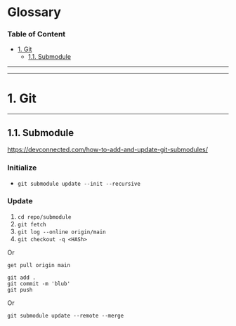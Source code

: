 # Glossary <!-- omit in toc -->
### Table of Content <!-- omit in toc -->
- [1. Git](#1-git)
  - [1.1. Submodule](#11-submodule)

---
---
# 1. Git

---
## 1.1. Submodule

https://devconnected.com/how-to-add-and-update-git-submodules/

### Initialize <!-- omit in toc -->

- `git submodule update --init --recursive`

### Update <!-- omit in toc -->
1. `cd repo/submodule`
2. `git fetch`
3. `git log --online origin/main`
4. `git checkout -q <HASh>`

Or
```
get pull origin main

git add .
git commit -m 'blub'
git push
```

Or 

`git submodule update --remote --merge`